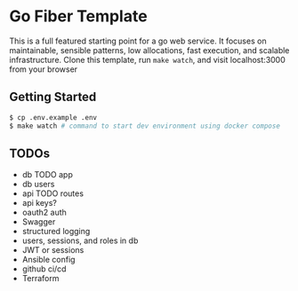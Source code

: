 # Go Fiber Template

This is a full featured starting point for a go web service. It focuses on
maintainable, sensible patterns, low allocations, fast execution, and scalable
infrastructure. Clone this template, run `make watch`, and visit localhost:3000
from your browser

## Getting Started

```bash
$ cp .env.example .env
$ make watch # command to start dev environment using docker compose
```

## TODOs
- db TODO app
- db users
- api TODO routes
- api keys?
- oauth2 auth
- Swagger
- structured logging
- users, sessions, and roles in db
- JWT or sessions
- Ansible config
- github ci/cd
- Terraform
